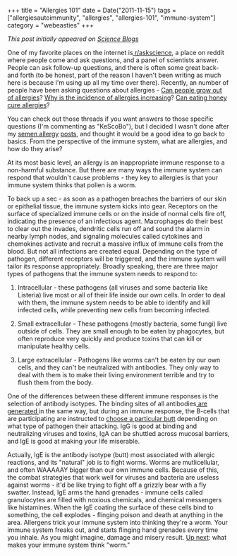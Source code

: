 +++
title = "Allergies 101"
date = Date("2011-11-15")
tags = ["allergiesautoimmunity", "allergies", "allergies-101", "immune-system"]
category = "webeasties"
+++

_This post initially appeared on [Science Blogs](http://scienceblogs.com/webeasties)_

One of my favorite places on the internet is[ r/askscience](http://www.reddit.com/r/askscience), a place on reddit where people come and ask questions, and a panel of scientists answer. People can ask follow-up questions, and there is often some great back-and forth (to be honest, part of the reason I haven't been writing as much here is because I'm using up all my time over there). Recently, an number of people have been asking questions about allergies - [Can people grow out of allergies](http://www.reddit.com/r/askscience/comments/m8lr0/is_it_possible_for_someone_to_grow_out_of_an/)? [Why is the incidence of allergies increasing](http://www.reddit.com/r/askscience/comments/m7cx4/why_are_so_many_kids_allergic_to_things_now/)? [Can eating honey cure allergies](http://www.reddit.com/r/askscience/comments/le7lp/can_honey_made_from_specific_plants_help_with/)?

You can check out those threads if you want answers to those specific questions (I'm commenting as "KeScoBo"), but I decided I wasn't done after my [semen allergy](http://scienceblogs.com/webeasties/2011/07/allergic_to_spunk.php) [posts](http://scienceblogs.com/webeasties/2011/07/sexually_transmitted_allergies.php), and thought it would be a good idea to go back to basics. From the perspective of the immune system, what are allergies, and how do they arise?

At its most basic level, an allergy is an inappropriate immune response to a non-harmful substance. But there are many ways the immune system can respond that wouldn't cause problems - they key to allergies is that your immune system thinks that pollen is a worm.

To back up a sec - as soon as a pathogen breaches the barriers of our skin or epithelial tissue, the immune system kicks into gear. Receptors on the surface of specialized immune cells or on the inside of normal cells fire off, indicating the presence of an infectious agent. Macrophages do their best to clear out the invades, dendritic cells run off and sound the alarm in nearby lymph nodes, and signaling molecules called cytokines and chemokines activate and recruit a massive influx of immune cells from the blood. 
But not all infections are created equal. Depending on the type of pathogen, different receptors will be triggered, and the immune system will tailor its response appropriately. Broadly speaking, there are three major types of pathogens that the immune system needs to respond to:

1) Intracellular - these pathogens (all viruses and some bacteria like Listeria) live most or all of their life inside our own cells. In order to deal with them, the immune system needs to be able to identify and kill infected cells, while preventing new cells from becoming infected.

2) Small extracellular - These pathogens (mostly bacteria, some fungi) live outside of cells. They are small enough to be eaten by phagocytes, but often reproduce very quickly and produce toxins that can kill or manipulate healthy cells.

3) Large extracellular - Pathogens like worms can't be eaten by our own cells, and they can't be neutralized with antibodies. They only way to deal with them is to make their living environment terrible and try to flush them from the body.

One of the differences between these different immune responses is the selection of antibody isotypes. The binding sites of all antibodies[ are generated ](http://scienceblogs.com/webeasties/2011/08/the_god_of_b-cells.php)in the same way, but during an immune response, the B-cells that are participating are instructed to [choose a particular butt](http://scienceblogs.com/erv/2011/08/antibodies_evolution_in_action.php) depending on what type of pathogen their attacking. IgG is good at binding and neutralizing viruses and toxins, IgA can be shuttled across mucosal barriers, and IgE is good at making your life miserable.

Actually, IgE is the antibody isotype (butt) most associated with allergic reactions, and its "natural" job is to fight worms. Worms are mutlicellular, and often WAAAAAY bigger than our own immune cells. Because of this, the combat strategies that work well for viruses and bacteria are useless against worms - it'd be like trying to fight off a grizzly bear with a fly swatter. Instead, IgE arms the hand grenades - immune cells called granulocytes are filled with noxious chemicals, and chemical messengers like histamines. When the IgE coating the surface of these cells bind to something, the cell explodes - flinging poison and death at anything in the area. 
Allergens trick your immune system into thinking they're a worm. Your immune system freaks out, and starts flinging hand grenades every time you inhale. As you might imagine, damage and misery result. 
[Up next](http://scienceblogs.com/webeasties/2011/11/allergies_101_-_part_deux.php): what makes your immune system think "worm."

      
  

